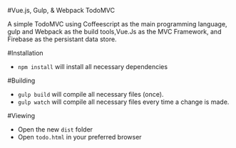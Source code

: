 #Vue.js, Gulp, & Webpack TodoMVC

A simple TodoMVC using Coffeescript as the main programming language, gulp and Webpack as the build tools,Vue.Js as the MVC Framework, and Firebase as the persistant data store.

#Installation

- `npm install` will install all necessary dependencies

#Building

- `gulp build` will compile all necessary files (once).
- `gulp watch` will compile all necessary files every time a change is made.

#Viewing

- Open the new `dist` folder
- Open `todo.html` in your preferred browser